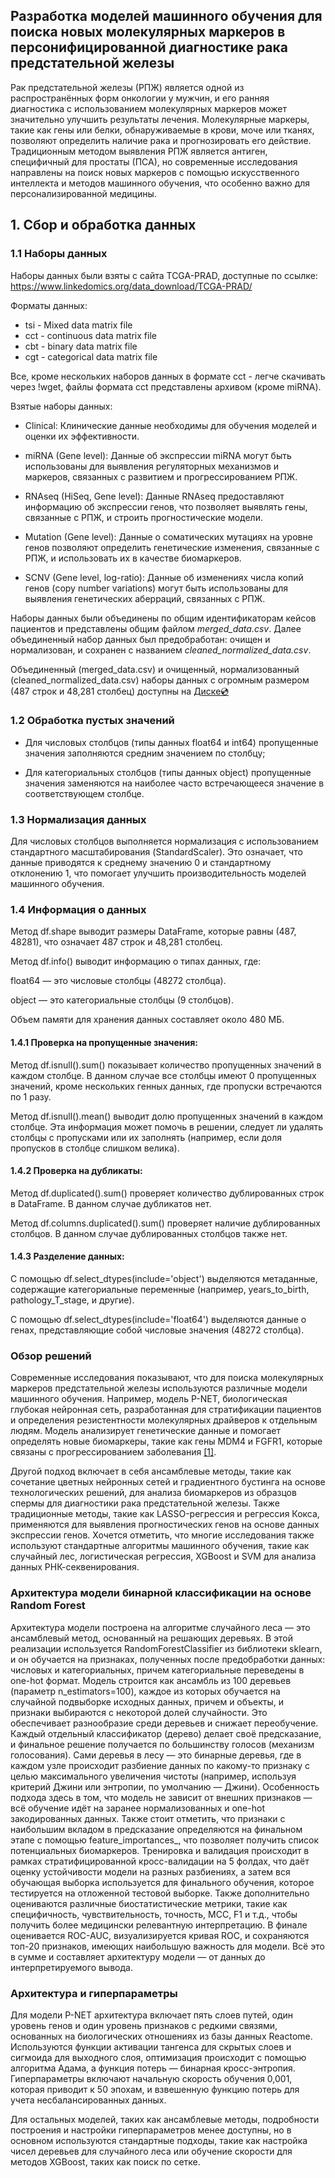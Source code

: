 ## Разработка моделей машинного обучения для поиска новых молекулярных маркеров в персонифицированной диагностике рака предстательной железы

Рак предстательной железы (РПЖ) является одной из распространённых форм онкологии у мужчин, и его ранняя диагностика с использованием молекулярных маркеров может значительно улучшить результаты лечения. Молекулярные маркеры, такие как гены или белки, обнаруживаемые в крови, моче или тканях, позволяют определить наличие рака и прогнозировать его действие. Традиционным методом выявления РПЖ является антиген, специфичный для простаты (ПСА), но современные исследования направлены на поиск новых маркеров с помощью искусственного интеллекта и методов машинного обучения, что особенно важно для персонализированной медицины.

## 1. Сбор и обработка данных

### 1.1 Наборы данных
Наборы данных были взяты с сайта TCGA-PRAD, доступные по ссылке: https://www.linkedomics.org/data_download/TCGA-PRAD/

Форматы данных:

- tsi - Mixed data matrix file
- cct - continuous data matrix file
- cbt - binary data matrix file
- cgt - categorical data matrix file

Все, кроме нескольких наборов данных в формате cct - легче скачивать через !wget, файлы формата cct представлены архивом (кроме miRNA).

Взятые наборы данных:

- Clinical: Клинические данные необходимы для обучения моделей и оценки их эффективности.

- miRNA (Gene level): Данные об экспрессии miRNA могут быть использованы для выявления регуляторных механизмов и маркеров, связанных с развитием и прогрессированием РПЖ.

- RNAseq (HiSeq, Gene level): Данные RNAseq предоставляют информацию об экспрессии генов, что позволяет выявлять гены, связанные с РПЖ, и строить прогностические модели.

- Mutation (Gene level): Данные о соматических мутациях на уровне генов позволяют определить генетические изменения, связанные с РПЖ, и использовать их в качестве биомаркеров.

- SCNV (Gene level, log-ratio): Данные об изменениях числа копий генов (copy number variations) могут быть использованы для выявления генетических аберраций, связанных с РПЖ.

Наборы данных были объединены по общим идентификаторам кейсов пациентов и представлены общим файлом *merged_data.csv*. Далее объединенный набор данных был предобработан: очищен и нормализован, и сохранен с названием *cleaned_normalized_data.csv*.

Объединенный (merged_data.csv) и очищенный, нормализованный (cleaned_normalized_data.csv) наборы данных с огромным размером (487 строк и 48,281 столбец) доступны на [Диске💿](https://drive.google.com/drive/folders/1C4-WD6hNB51MdPSeyzHnNX-EoBebiwRw?usp=drive_link)

### 1.2 Обработка пустых значений
- Для числовых столбцов (типы данных float64 и int64) пропущенные значения заполняются средним значением по столбцу;

- Для категориальных столбцов (типы данных object) пропущенные значения заменяются на наиболее часто встречающееся значение в соответствующем столбце.
  
### 1.3 Нормализация данных
Для числовых столбцов выполняется нормализация с использованием стандартного масштабирования (StandardScaler). Это означает, что данные приводятся к среднему значению 0 и стандартному отклонению 1, что помогает улучшить производительность моделей машинного обучения.

### 1.4 Информация о данных

Метод df.shape выводит размеры DataFrame, которые равны (487, 48281), что означает 487 строк и 48,281 столбец.

Метод df.info() выводит информацию о типах данных, где:

float64 — это числовые столбцы (48272 столбца).

object — это категориальные столбцы (9 столбцов).

Объем памяти для хранения данных составляет около 480 МБ.

#### 1.4.1 Проверка на пропущенные значения:

Метод df.isnull().sum() показывает количество пропущенных значений в каждом столбце. В данном случае все столбцы имеют 0 пропущенных значений, кроме нескольких генных данных, где пропуски встречаются по 1 разу.

Метод df.isnull().mean() выводит долю пропущенных значений в каждом столбце. Эта информация может помочь в решении, следует ли удалять столбцы с пропусками или их заполнять (например, если доля пропусков в столбце слишком велика).

#### 1.4.2 Проверка на дубликаты:

Метод df.duplicated().sum() проверяет количество дублированных строк в DataFrame. В данном случае дубликатов нет.

Метод df.columns.duplicated().sum() проверяет наличие дублированных столбцов. В данном случае дублированных столбцов также нет.

#### 1.4.3 Разделение данных:

С помощью df.select_dtypes(include='object') выделяются метаданные, содержащие категориальные переменные (например, years_to_birth, pathology_T_stage, и другие).

С помощью df.select_dtypes(include='float64') выделяются данные о генах, представляющие собой числовые значения (48272 столбца).

### Обзор решений
Современные исследования показывают, что для поиска молекулярных маркеров предстательной железы используются различные модели машинного обучения. Например, модель P-NET, биологическая глубокая нейронная сеть, разработанная для стратификации пациентов и определения резистентности молекулярных драйверов к отдельным людям. Модель анализирует генетические данные и помогает определять новые биомаркеры, такие как гены MDM4 и FGFR1, которые связаны с прогрессированием заболевания [[1]](https://storrs.io/pnet/).

Другой подход включает в себя ансамблевые методы, такие как сочетание цветных нейронных сетей и градиентного бустинга на основе технологических решений, для анализа биомаркеров из образцов спермы для диагностики рака предстательной железы. Также традиционные методы, такие как LASSO-регрессия и регрессия Кокса, применяются для выявления прогностических генов на основе данных экспрессии генов. Хочется отметить, что многие исследования также используют стандартные алгоритмы машинного обучения, такие как случайный лес, логистическая регрессия, XGBoost и SVM для анализа данных РНК-секвенирования.

### Архитектура модели бинарной классификации на основе Random Forest
Архитектура модели построена на алгоритме случайного леса — это ансамблевый метод, основанный на решающих деревьях. В этой реализации используется RandomForestClassifier из библиотеки sklearn, и он обучается на признаках, полученных после предобработки данных: числовых и категориальных, причем категориальные переведены в one-hot формат. Модель строится как ансамбль из 100 деревьев (параметр n_estimators=100), каждое из которых обучается на случайной подвыборке исходных данных, причем и объекты, и признаки выбираются с некоторой долей случайности. Это обеспечивает разнообразие среди деревьев и снижает переобучение. Каждый отдельный классификатор (дерево) делает своё предсказание, и финальное решение получается по большинству голосов (механизм голосования). Сами деревья в лесу — это бинарные деревья, где в каждом узле происходит разбиение данных по какому-то признаку с целью максимального увеличения чистоты (например, используя критерий Джини или энтропии, по умолчанию — Джини). Особенность подхода здесь в том, что модель не зависит от внешних признаков — всё обучение идёт на заранее нормализованных и one-hot закодированных данных. Также стоит отметить, что признаки с наибольшим вкладом в предсказание определяются на финальном этапе с помощью feature_importances_, что позволяет получить список потенциальных биомаркеров. Тренировка и валидация происходит в рамках стратифицированной кросс-валидации на 5 фолдах, что даёт оценку устойчивости модели на разных разбиениях, а затем вся обучающая выборка используется для финального обучения, которое тестируется на отложенной тестовой выборке. Также дополнительно оцениваются различные биостатистические метрики, такие как специфичность, чувствительность, точность, MCC, F1 и т.д., чтобы получить более медицински релевантную интерпретацию. В финале оценивается ROC-AUC, визуализируется кривая ROC, и сохраняются топ-20 признаков, имеющих наибольшую важность для модели. Всё это в сумме и составляет архитектуру модели — от данных до интерпретируемого вывода.

### Архитектура и гиперпараметры
Для модели P-NET архитектура включает пять слоев путей, один уровень генов и один уровень признаков с редкими связями, основанных на биологических отношениях из базы данных Reactome. Используются функции активации тангенса для скрытых слоев и сигмоида для выходного слоя, оптимизация происходит с помощью алгоритма Адама, а функция потерь — бинарная кросс-энтропия. Гиперпараметры включают начальную скорость обучения 0,001, которая приводит к 50 эпохам, и взвешенную функцию потерь для учета несбалансированных данных.

Для остальных моделей, таких как ансамблевые методы, подробности построения и настройки гиперпараметров менее доступны, но в основном используются стандартные подходы, такие как настройка чисел деревьев для случайного леса или обучение скорости для методов XGBoost, таких как поиск по сетке.
